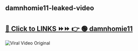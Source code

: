 
 ## damnhomie11-leaked-video 

# <h2><a href="https://clipsfans.com/damnhomie11&ref=git">🔗 Click to LINKS ⏩⏩ 👉 🟢 damnhomie11 </a></h2>

<a href="https://clipsfans.com/damnhomie11&ref=git" rel="nofollow" data-target="animated-image.originalLink"><img src="https://i.ibb.co.com/xMMVF88/686577567.gif" alt="Viral Video Original" style="max-width: 100%; display: inline-block;" data-target="animated-image.originalImage"></a>
